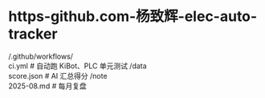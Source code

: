 # https-github.com-杨致辉-elec-auto-tracker
/.github/workflows/  
  ci.yml           # 自动跑 KiBot、PLC 单元测试
/data  
  score.json       # AI 汇总得分
/note  
  2025-08.md       # 每月复盘
